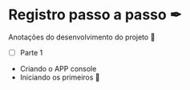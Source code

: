 # Registro passo a passo ✒ 

 Anotações do desenvolvimento do projeto :tada:



-[ ] Parte 1

- Criando o APP console 
- Iniciando os primeiros 📂 

  


